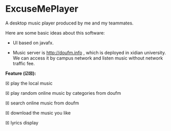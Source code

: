 # ExcuseMePlayer

A desktop music player produced by me and my teammates.

Here are some basic ideas about this software:

* UI based on javafx.

* Music server is http://doufm.info , which is deployed in xidian university. We can access it by campus network and listen music without network traffic fee.




**Feature (☑☒):**

☒ play the local music

☒ play random online music by categories from doufm

☒ search online music from doufm

☒ download the music you like

☒ lyrics display